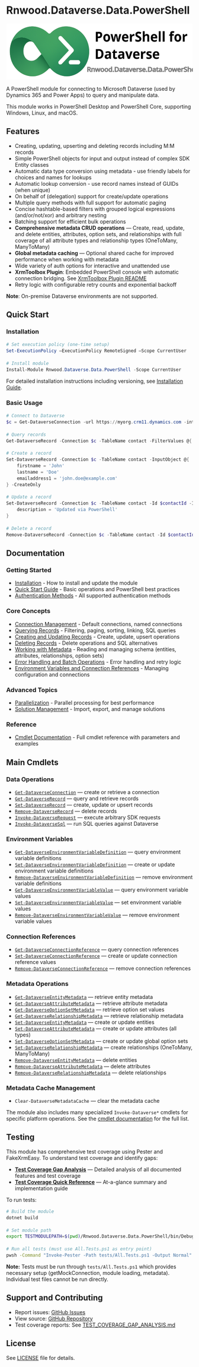 # Rnwood.Dataverse.Data.PowerShell

<img src="logo.svg" height=150/>

A PowerShell module for connecting to Microsoft Dataverse (used by Dynamics 365 and Power Apps) to query and manipulate data.

This module works in PowerShell Desktop and PowerShell Core, supporting Windows, Linux, and macOS.

## Features

- Creating, updating, upserting and deleting records including M:M records
- Simple PowerShell objects for input and output instead of complex SDK Entity classes
- Automatic data type conversion using metadata - use friendly labels for choices and names for lookups
- Automatic lookup conversion - use record names instead of GUIDs (when unique)
- On behalf of (delegation) support for create/update operations
- Multiple query methods with full support for automatic paging
- Concise hashtable-based filters with grouped logical expressions (and/or/not/xor) and arbitrary nesting
- Batching support for efficient bulk operations
- **Comprehensive metadata CRUD operations** — Create, read, update, and delete entities, attributes, option sets, and relationships with full coverage of all attribute types and relationship types (OneToMany, ManyToMany)
- **Global metadata caching** — Optional shared cache for improved performance when working with metadata
- Wide variety of auth options for interactive and unattended use
- **XrmToolbox Plugin**: Embedded PowerShell console with automatic connection bridging. See [XrmToolbox Plugin README](Rnwood.Dataverse.Data.PowerShell.XrmToolboxPlugin/README.md)
- Retry logic with configurable retry counts and exponential backoff

**Note**: On-premise Dataverse environments are not supported.

## Quick Start

### Installation

```powershell
# Set execution policy (one-time setup)
Set-ExecutionPolicy –ExecutionPolicy RemoteSigned –Scope CurrentUser

# Install module
Install-Module Rnwood.Dataverse.Data.PowerShell -Scope CurrentUser
```

For detailed installation instructions including versioning, see [Installation Guide](docs/getting-started/installation.md).

### Basic Usage

```powershell
# Connect to Dataverse
$c = Get-DataverseConnection -url https://myorg.crm11.dynamics.com -interactive

# Query records
Get-DataverseRecord -Connection $c -TableName contact -FilterValues @{ lastname = 'Smith' }

# Create a record
Set-DataverseRecord -Connection $c -TableName contact -InputObject @{ 
    firstname = 'John'
    lastname = 'Doe'
    emailaddress1 = 'john.doe@example.com'
} -CreateOnly

# Update a record
Set-DataverseRecord -Connection $c -TableName contact -Id $contactId -InputObject @{ 
    description = 'Updated via PowerShell'
}

# Delete a record
Remove-DataverseRecord -Connection $c -TableName contact -Id $contactId
```

## Documentation

### Getting Started
- [Installation](docs/getting-started/installation.md) - How to install and update the module
- [Quick Start Guide](docs/getting-started/quickstart.md) - Basic operations and PowerShell best practices
- [Authentication Methods](docs/getting-started/authentication.md) - All supported authentication methods

### Core Concepts
- [Connection Management](docs/core-concepts/connections.md) - Default connections, named connections
- [Querying Records](docs/core-concepts/querying.md) - Filtering, paging, sorting, linking, SQL queries
- [Creating and Updating Records](docs/core-concepts/creating-updating.md) - Create, update, upsert operations
- [Deleting Records](docs/core-concepts/deleting.md) - Delete operations and SQL alternatives
- [Working with Metadata](docs/core-concepts/metadata.md) - Reading and managing schema (entities, attributes, relationships, option sets)
- [Error Handling and Batch Operations](docs/core-concepts/error-handling.md) - Error handling and retry logic
- [Environment Variables and Connection References](docs/core-concepts/environment-variables-connection-references.md) - Managing configuration and connections

### Advanced Topics
- [Parallelization](docs/advanced/parallelization.md) - Parallel processing for best performance
- [Solution Management](docs/advanced/solution-management.md) - Import, export, and manage solutions

### Reference
- [Cmdlet Documentation](Rnwood.Dataverse.Data.PowerShell/docs/) - Full cmdlet reference with parameters and examples

## Main Cmdlets

### Data Operations
- [`Get-DataverseConnection`](Rnwood.Dataverse.Data.PowerShell/docs/Get-DataverseConnection.md) — create or retrieve a connection
- [`Get-DataverseRecord`](Rnwood.Dataverse.Data.PowerShell/docs/Get-DataverseRecord.md) — query and retrieve records
- [`Set-DataverseRecord`](Rnwood.Dataverse.Data.PowerShell/docs/Set-DataverseRecord.md) — create, update or upsert records
- [`Remove-DataverseRecord`](Rnwood.Dataverse.Data.PowerShell/docs/Remove-DataverseRecord.md) — delete records
- [`Invoke-DataverseRequest`](Rnwood.Dataverse.Data.PowerShell/docs/Invoke-DataverseRequest.md) — execute arbitrary SDK requests
- [`Invoke-DataverseSql`](Rnwood.Dataverse.Data.PowerShell/docs/Invoke-DataverseSql.md) — run SQL queries against Dataverse

### Environment Variables
- [`Get-DataverseEnvironmentVariableDefinition`](Rnwood.Dataverse.Data.PowerShell/docs/Get-DataverseEnvironmentVariableDefinition.md) — query environment variable definitions
- [`Set-DataverseEnvironmentVariableDefinition`](Rnwood.Dataverse.Data.PowerShell/docs/Set-DataverseEnvironmentVariableDefinition.md) — create or update environment variable definitions
- [`Remove-DataverseEnvironmentVariableDefinition`](Rnwood.Dataverse.Data.PowerShell/docs/Remove-DataverseEnvironmentVariableDefinition.md) — remove environment variable definitions
- [`Get-DataverseEnvironmentVariableValue`](Rnwood.Dataverse.Data.PowerShell/docs/Get-DataverseEnvironmentVariableValue.md) — query environment variable values
- [`Set-DataverseEnvironmentVariableValue`](Rnwood.Dataverse.Data.PowerShell/docs/Set-DataverseEnvironmentVariableValue.md) — set environment variable values
- [`Remove-DataverseEnvironmentVariableValue`](Rnwood.Dataverse.Data.PowerShell/docs/Remove-DataverseEnvironmentVariableValue.md) — remove environment variable values

### Connection References
- [`Get-DataverseConnectionReference`](Rnwood.Dataverse.Data.PowerShell/docs/Get-DataverseConnectionReference.md) — query connection references
- [`Set-DataverseConnectionReference`](Rnwood.Dataverse.Data.PowerShell/docs/Set-DataverseConnectionReference.md) — create or update connection reference values
- [`Remove-DataverseConnectionReference`](Rnwood.Dataverse.Data.PowerShell/docs/Remove-DataverseConnectionReference.md) — remove connection references

### Metadata Operations
- [`Get-DataverseEntityMetadata`](docs/core-concepts/metadata.md) — retrieve entity metadata
- [`Get-DataverseAttributeMetadata`](docs/core-concepts/metadata.md) — retrieve attribute metadata
- [`Get-DataverseOptionSetMetadata`](docs/core-concepts/metadata.md) — retrieve option set values
- [`Get-DataverseRelationshipMetadata`](Rnwood.Dataverse.Data.PowerShell/docs/Get-DataverseRelationshipMetadata.md) — retrieve relationship metadata
- [`Set-DataverseEntityMetadata`](docs/core-concepts/metadata.md) — create or update entities
- [`Set-DataverseAttributeMetadata`](docs/core-concepts/metadata.md) — create or update attributes (all types)
- [`Set-DataverseOptionSetMetadata`](docs/core-concepts/metadata.md) — create or update global option sets
- [`Set-DataverseRelationshipMetadata`](Rnwood.Dataverse.Data.PowerShell/docs/Set-DataverseRelationshipMetadata.md) — create relationships (OneToMany, ManyToMany)
- [`Remove-DataverseEntityMetadata`](docs/core-concepts/metadata.md) — delete entities
- [`Remove-DataverseAttributeMetadata`](docs/core-concepts/metadata.md) — delete attributes
- [`Remove-DataverseRelationshipMetadata`](Rnwood.Dataverse.Data.PowerShell/docs/Remove-DataverseRelationshipMetadata.md) — delete relationships

### Metadata Cache Management
- `Clear-DataverseMetadataCache` — clear the metadata cache

The module also includes many specialized `Invoke-Dataverse*` cmdlets for specific platform operations. See the [cmdlet documentation](Rnwood.Dataverse.Data.PowerShell/docs/) for the full list.

## Testing

This module has comprehensive test coverage using Pester and FakeXrmEasy. To understand test coverage and identify gaps:

- **[Test Coverage Gap Analysis](TEST_COVERAGE_GAP_ANALYSIS.md)** — Detailed analysis of all documented features and test coverage
- **[Test Coverage Quick Reference](TEST_COVERAGE_QUICK_REFERENCE.md)** — At-a-glance summary and implementation guide

To run tests:

```bash
# Build the module
dotnet build

# Set module path
export TESTMODULEPATH=$(pwd)/Rnwood.Dataverse.Data.PowerShell/bin/Debug/netstandard2.0

# Run all tests (must use All.Tests.ps1 as entry point)
pwsh -Command "Invoke-Pester -Path tests/All.Tests.ps1 -Output Normal"
```

**Note:** Tests must be run through `tests/All.Tests.ps1` which provides necessary setup (getMockConnection, module loading, metadata). Individual test files cannot be run directly.

## Support and Contributing

- Report issues: [GitHub Issues](https://github.com/rnwood/Rnwood.Dataverse.Data.PowerShell/issues)
- View source: [GitHub Repository](https://github.com/rnwood/Rnwood.Dataverse.Data.PowerShell)
- Test coverage reports: See [TEST_COVERAGE_GAP_ANALYSIS.md](TEST_COVERAGE_GAP_ANALYSIS.md)

## License

See [LICENSE](LICENSE) file for details.
